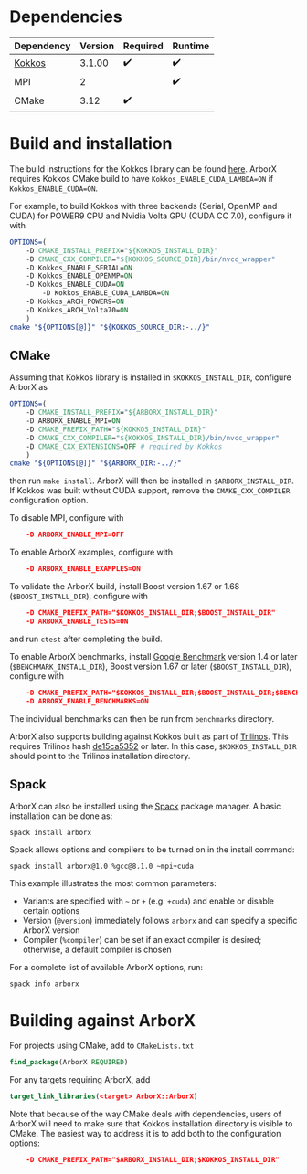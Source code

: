 # Dependencies

Dependency | Version | Required           | Runtime
---        | ---     | ---                | ---
[Kokkos](https://github.com/kokkos/kokkos)     | 3.1.00  | :heavy_check_mark: | :heavy_check_mark:
MPI        | 2       |                    | :heavy_check_mark:
CMake      | 3.12    | :heavy_check_mark: |

# Build and installation

The build instructions for the Kokkos library can be found
[here](https://github.com/kokkos/kokkos#building-and-installing-kokkos).
ArborX requires Kokkos CMake build to have `Kokkos_ENABLE_CUDA_LAMBDA=ON` if
`Kokkos_ENABLE_CUDA=ON`.

For example, to build Kokkos with three backends (Serial, OpenMP and CUDA) for
POWER9 CPU and Nvidia Volta GPU (CUDA CC 7.0), configure it with
```CMake
OPTIONS=(
    -D CMAKE_INSTALL_PREFIX="${KOKKOS_INSTALL_DIR}"
    -D CMAKE_CXX_COMPILER="${KOKKOS_SOURCE_DIR}/bin/nvcc_wrapper"
    -D Kokkos_ENABLE_SERIAL=ON
    -D Kokkos_ENABLE_OPENMP=ON
    -D Kokkos_ENABLE_CUDA=ON
        -D Kokkos_ENABLE_CUDA_LAMBDA=ON
    -D Kokkos_ARCH_POWER9=ON
    -D Kokkos_ARCH_Volta70=ON
    )
cmake "${OPTIONS[@]}" "${KOKKOS_SOURCE_DIR:-../}"
```

## CMake

Assuming that Kokkos library is installed in `$KOKKOS_INSTALL_DIR`, configure
ArborX as
```CMake
OPTIONS=(
    -D CMAKE_INSTALL_PREFIX="${ARBORX_INSTALL_DIR}"
    -D ARBORX_ENABLE_MPI=ON
    -D CMAKE_PREFIX_PATH="${KOKKOS_INSTALL_DIR}"
    -D CMAKE_CXX_COMPILER="${KOKKOS_INSTALL_DIR}/bin/nvcc_wrapper"
    -D CMAKE_CXX_EXTENSIONS=OFF # required by Kokkos
    )
cmake "${OPTIONS[@]}" "${ARBORX_DIR:-../}"
```
then run `make install`. ArborX will then be installed in
`$ARBORX_INSTALL_DIR`. If Kokkos was built without CUDA support, remove the
`CMAKE_CXX_COMPILER` configuration option.

To disable MPI, configure with
```CMake
    -D ARBORX_ENABLE_MPI=OFF
```

To enable ArborX examples, configure with
```CMake
    -D ARBORX_ENABLE_EXAMPLES=ON
```

To validate the ArborX build, install Boost version 1.67 or 1.68
(`$BOOST_INSTALL_DIR`), configure with
```CMake
    -D CMAKE_PREFIX_PATH="$KOKKOS_INSTALL_DIR;$BOOST_INSTALL_DIR"
    -D ARBORX_ENABLE_TESTS=ON
```
and run `ctest` after completing the build.

To enable ArborX benchmarks, install [Google
Benchmark](https://github.com/google/benchmark) version 1.4 or later
(`$BENCHMARK_INSTALL_DIR`), Boost version 1.67 or later (`$BOOST_INSTALL_DIR`),
configure with
```CMake
    -D CMAKE_PREFIX_PATH="$KOKKOS_INSTALL_DIR;$BOOST_INSTALL_DIR;$BENCHMARK_INSTALL_DIR"
    -D ARBORX_ENABLE_BENCHMARKS=ON
```
The individual benchmarks can then be run from `benchmarks` directory.

ArborX also supports building against Kokkos built as part of
[Trilinos](https://github.com/trilinos/Trilinos). This requires Trilinos hash
[de15ca5352](https://github.com/trilinos/Trilinos/commit/de15ca5352bdd31e94a2ba6af1a1b56cefe546da)
or later. In this case, `$KOKKOS_INSTALL_DIR` should point to the Trilinos installation
directory.

## Spack

ArborX can also be installed using the [Spack](https://github.com/spack/spack)
package manager. A basic installation can be done as:
```shell
spack install arborx
```
Spack allows options and compilers to be turned on in the install command:
```shell
spack install arborx@1.0 %gcc@8.1.0 ~mpi+cuda
```
This example illustrates the most common parameters:
- Variants are specified with `~` or `+` (e.g. `+cuda`) and enable or disable certain options
- Version (`@version`) immediately follows `arborx` and can specify a specific ArborX version
- Compiler (`%compiler`) can be set if an exact compiler is desired; otherwise, a default compiler is chosen

For a complete list of available ArborX options, run:
```shell
spack info arborx
```

# Building against ArborX

For projects using CMake, add to `CMakeLists.txt`
```CMake
find_package(ArborX REQUIRED)
```
For any targets requiring ArborX, add
```CMake
target_link_libraries(<target> ArborX::ArborX)
```
Note that because of the way CMake deals with dependencies, users of ArborX
will need to make sure that Kokkos installation directory is visible to CMake.
The easiest way to address it is to add both to the configuration options:
```CMake
    -D CMAKE_PREFIX_PATH="$ARBORX_INSTALL_DIR;$KOKKOS_INSTALL_DIR"
```
